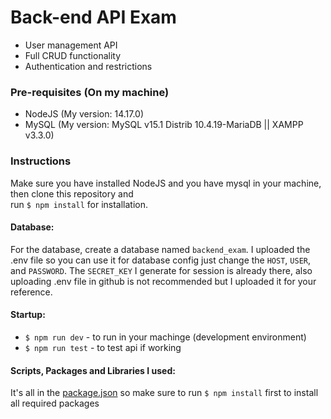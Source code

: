 # Back-end API Exam
- User management API 
- Full CRUD functionality
- Authentication and restrictions

### Pre-requisites (On my machine)
- NodeJS (My version: 14.17.0)
- MySQL (My version: MySQL v15.1 Distrib 10.4.19-MariaDB || XAMPP v3.3.0)

### Instructions
Make sure you have installed NodeJS and you have mysql in your machine, then clone this repository and <br>
run `$ npm install` for installation.

#### Database:
For the database, create a database named `backend_exam`. I uploaded the .env file so you can use it for database config just change the `HOST`, `USER`, and `PASSWORD`. The `SECRET_KEY` I generate for session is already there, also uploading .env file in github is not recommended but I uploaded it for your reference. 

#### Startup:
- `$ npm run dev` - to run in your machinge (development environment)
- `$ npm run test` - to test api if working

#### Scripts, Packages and Libraries I used:
It's all in the [package.json](https://github.com/rodelcabs/backend_exam/blob/master/package.json) so make sure to run `$ npm install` first to install all required packages

